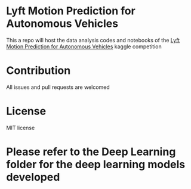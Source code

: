 # Lyft Motion Prediction for Autonomous Vehicles

This a repo will host the data analysis codes and notebooks of the [Lyft Motion Prediction for Autonomous Vehicles](https://www.kaggle.com/c/lyft-motion-prediction-autonomous-vehicles/notebooks?sortBy=voteCount&group=everyone&pageSize=20&competitionId=19990) kaggle competition

# Contribution

All issues and pull requests are welcomed

# License

MIT license

# Please refer to the Deep Learning folder for the deep learning models developed

